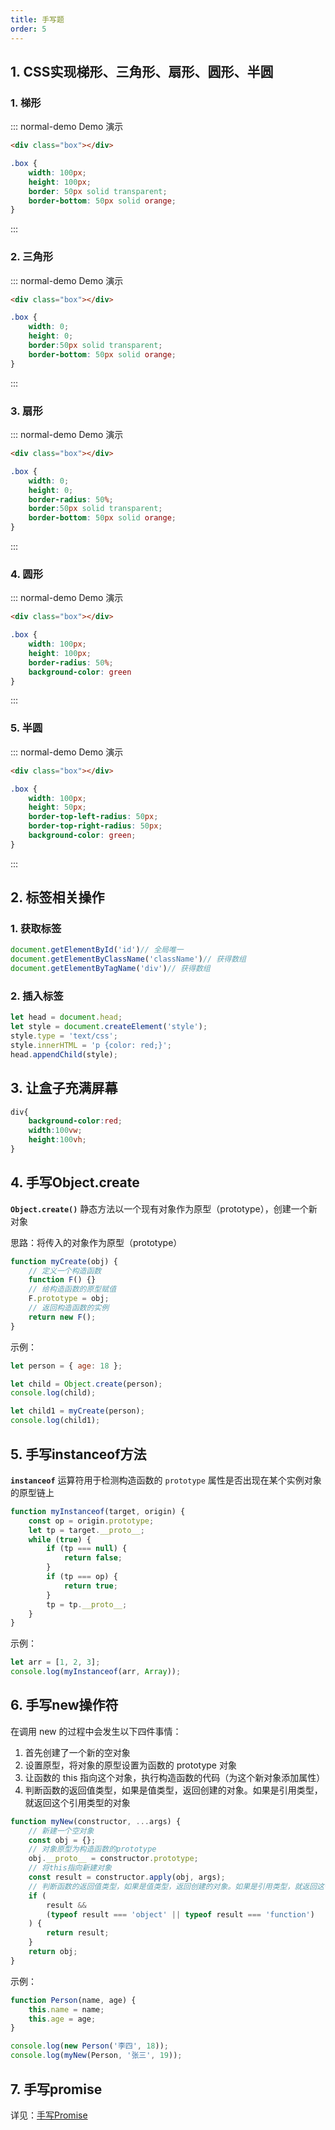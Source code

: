 ```yaml
---
title: 手写题
order: 5
---
```


## 1. CSS实现梯形、三角形、扇形、圆形、半圆

### 1. 梯形

::: normal-demo Demo 演示

```html
<div class="box"></div>
```

```css
.box {
    width: 100px;
    height: 100px;
    border: 50px solid transparent;
    border-bottom: 50px solid orange;
}
```

:::

### 2. 三角形

::: normal-demo Demo 演示

```html
<div class="box"></div>
```

```css
.box {
    width: 0;
    height: 0;
    border:50px solid transparent;
    border-bottom: 50px solid orange;
}
```

:::

### 3. 扇形

::: normal-demo Demo 演示

```html
<div class="box"></div>
```

```css
.box {
    width: 0;
    height: 0;
    border-radius: 50%;
    border:50px solid transparent;
    border-bottom: 50px solid orange;
}
```

:::

### 4. 圆形

::: normal-demo Demo 演示

```html
<div class="box"></div>
```

```css
.box {
    width: 100px;
	height: 100px;
	border-radius: 50%;
	background-color: green
}
```

:::

### 5. 半圆

::: normal-demo Demo 演示

```html
<div class="box"></div>
```

```css
.box {
    width: 100px;
    height: 50px;
    border-top-left-radius: 50px;
    border-top-right-radius: 50px;
    background-color: green;
}
```

:::

## 2. 标签相关操作

### 1. 获取标签

```js
document.getElementById('id')// 全局唯一
document.getElementByClassName('className')// 获得数组
document.getElementByTagName('div')// 获得数组
```

### 2. 插入标签

```js
let head = document.head;
let style = document.createElement('style');
style.type = 'text/css';
style.innerHTML = 'p {color: red;}';
head.appendChild(style);
```

## 3. 让盒子充满屏幕

```css
div{
    background-color:red;
    width:100vw;
    height:100vh;
}
```

## 4. 手写Object.create

**`Object.create()`** 静态方法以一个现有对象作为原型（prototype），创建一个新对象

思路：将传入的对象作为原型（prototype）

```js
function myCreate(obj) {
    // 定义一个构造函数
    function F() {} 
    // 给构造函数的原型赋值
    F.prototype = obj; 
    // 返回构造函数的实例
    return new F(); 
}
```

示例：

```js
let person = { age: 18 };

let child = Object.create(person);
console.log(child);

let child1 = myCreate(person);
console.log(child1);
```

## 5. 手写instanceof方法

**`instanceof`** 运算符用于检测构造函数的 `prototype` 属性是否出现在某个实例对象的原型链上

```js
function myInstanceof(target, origin) {
    const op = origin.prototype;
    let tp = target.__proto__;
    while (true) {
        if (tp === null) {
            return false;
        }
        if (tp === op) {
            return true;
        }
        tp = tp.__proto__;
    }
}
```

示例：

```js
let arr = [1, 2, 3];
console.log(myInstanceof(arr, Array));
```

## 6. 手写new操作符

在调用 new 的过程中会发生以下四件事情：

1. 首先创建了一个新的空对象
2. 设置原型，将对象的原型设置为函数的 prototype 对象
3. 让函数的 this 指向这个对象，执行构造函数的代码（为这个新对象添加属性）
4. 判断函数的返回值类型，如果是值类型，返回创建的对象。如果是引用类型，就返回这个引用类型的对象

```js
function myNew(constructor, ...args) {
    // 新建一个空对象
    const obj = {};
    // 对象原型为构造函数的prototype
    obj.__proto__ = constructor.prototype;
    // 将this指向新建对象
    const result = constructor.apply(obj, args);
    // 判断函数的返回值类型，如果是值类型，返回创建的对象。如果是引用类型，就返回这个引用类型的对象
    if (
        result &&
        (typeof result === 'object' || typeof result === 'function')
    ) {
        return result;
    }
    return obj;
}
```

示例：

```js
function Person(name, age) {
    this.name = name;
    this.age = age;
}

console.log(new Person('李四', 18));
console.log(myNew(Person, '张三', 19));
```

## 7. 手写promise

详见：[手写Promise](https://zhf521.github.io/mynotes/front-end/javascript-notes/32-JavaScript-Promise.html#_8-%E6%89%8B%E5%86%99promise)

